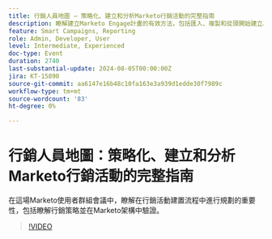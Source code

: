 ```yaml
---
title: 行銷人員地圖 — 策略化、建立和分析Marketo行銷活動的完整指南
description: 瞭解建立Marketo Engage計畫的有效方法，包括匯入、複製和從頭開始建立。 自訂Marketo Engage範本以符合品牌標準並管理資產和期間成本。
feature: Smart Campaigns, Reporting
role: Admin, Developer, User
level: Intermediate, Experienced
doc-type: Event
duration: 2740
last-substantial-update: 2024-08-05T00:00:00Z
jira: KT-15890
source-git-commit: aa6147e16b48c10fa163e3a939d1edde30f7989c
workflow-type: tm+mt
source-wordcount: '83'
ht-degree: 0%

---
```



# 行銷人員地圖：策略化、建立和分析Marketo行銷活動的完整指南

在這場Marketo使用者群組會議中，瞭解在行銷活動建置流程中進行規劃的重要性，包括瞭解行銷策略並在Marketo架構中驗證。

>[!VIDEO](https://video.tv.adobe.com/v/3432223/?learn=on)
